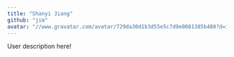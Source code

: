 ```yaml
---
title: "Shanyi Jiang"
github: "jim"
avatar: "//www.gravatar.com/avatar/729da30d1b3d55e5c7d9e0081385b480?d=identicon"
---
```


User description here!
